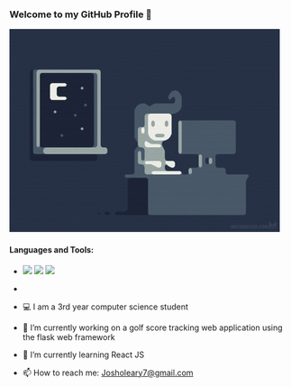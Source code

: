 ### Welcome to my GitHub Profile 👾 

![Programmer](programmer.gif)


#### Languages and Tools:

- <img height=75 src="https://cdn.jsdelivr.net/gh/devicons/devicon/icons/python/python-original-wordmark.svg" />   <img height=75 src="https://cdn.jsdelivr.net/gh/devicons/devicon/icons/java/java-original-wordmark.svg" />   <img height= 75 src="https://cdn.jsdelivr.net/gh/devicons/devicon/icons/c/c-original.svg" />
- 
          
          
          


          
          
          
         

- 💻 I am a 3rd year computer science student
- 🔭 I’m currently working on a golf score tracking web application using the flask web framework
- 🌱 I’m currently learning React JS
- 📫 How to reach me: Josholeary7@gmail.com

